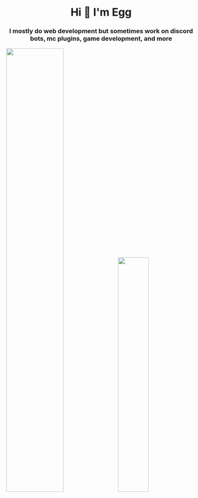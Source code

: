 <h1 align="center">Hi 👋 I'm Egg</h1>
<h3 align="center">I mostly do web development but sometimes work on discord bots, mc plugins, game development, and more</h3>

<div class='container'>
<img style="height: auto; width: 55%;" class="img" src="https://github-readme-stats.vercel.app/api?username=developer-egg&layout=compact" />
&nbsp;
&nbsp;
<img style="height: auto; width: 40%;" class="img" src="https://github-readme-stats.vercel.app/api/top-langs/?username=developer-egg&layout=compact" /></div>
</div>

